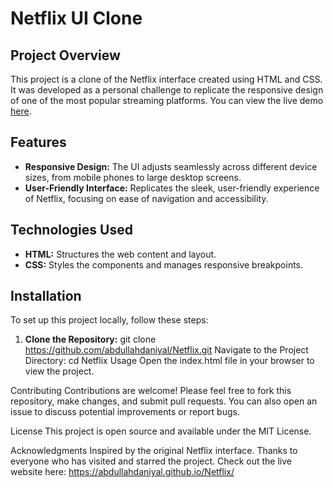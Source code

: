 # Netflix UI Clone

## Project Overview
This project is a clone of the Netflix interface created using HTML and CSS. It was developed as a personal challenge to replicate the responsive design of one of the most popular streaming platforms. You can view the live demo [here](https://abdullahdaniyal.github.io/Netflix/).

## Features
- **Responsive Design:** The UI adjusts seamlessly across different device sizes, from mobile phones to large desktop screens.
- **User-Friendly Interface:** Replicates the sleek, user-friendly experience of Netflix, focusing on ease of navigation and accessibility.

## Technologies Used
- **HTML:** Structures the web content and layout.
- **CSS:** Styles the components and manages responsive breakpoints.

## Installation
To set up this project locally, follow these steps:
1. **Clone the Repository:**
   git clone https://github.com/abdullahdaniyal/Netflix.git
Navigate to the Project Directory:
cd Netflix
Usage
Open the index.html file in your browser to view the project.

Contributing
Contributions are welcome! Please feel free to fork this repository, make changes, and submit pull requests. You can also open an issue to discuss potential improvements or report bugs.

License
This project is open source and available under the MIT License.

Acknowledgments
Inspired by the original Netflix interface.
Thanks to everyone who has visited and starred the project.
Check out the live website here: https://abdullahdaniyal.github.io/Netflix/

